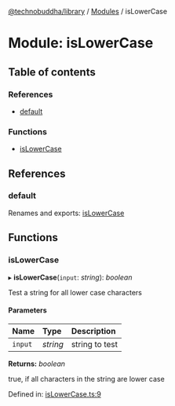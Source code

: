 [@technobuddha/library](../..) / [Modules](../Modules.md) / isLowerCase

# Module: isLowerCase

## Table of contents

### References

- [default](islowercase.md#default)

### Functions

- [isLowerCase](islowercase.md#islowercase)

## References

### default

Renames and exports: [isLowerCase](islowercase.md#islowercase)

## Functions

### isLowerCase

▸ **isLowerCase**(`input`: *string*): *boolean*

Test a string for all lower case characters

#### Parameters

| Name | Type | Description |
| :------ | :------ | :------ |
| `input` | *string* | string to test |

**Returns:** *boolean*

true, if all characters in the string are lower case

Defined in: [isLowerCase.ts:9](../../src/isLowerCase.ts#L9)
